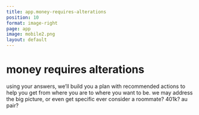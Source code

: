 ```yaml
---
title: app.money-requires-alterations
position: 10
format: image-right
page: app
image: mobile2.png
layout: default
---
```


# money requires alterations
using your answers, we’ll build you a plan with recommended actions to help you get from where you are 
to where you want to be. we may address the big picture, or even get specific ever consider a roommate? 401k? au pair?

